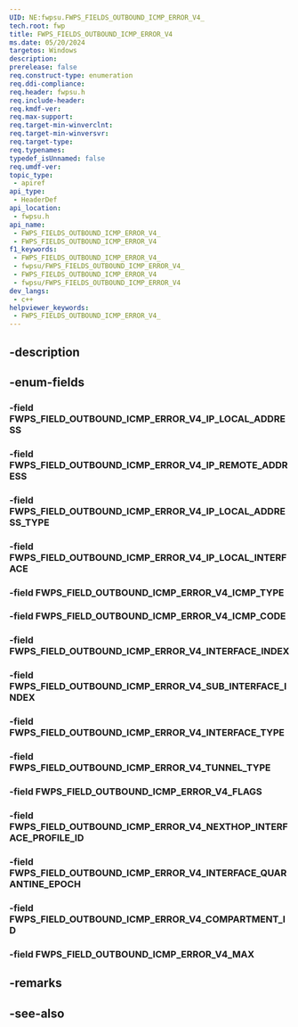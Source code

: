 ```yaml
---
UID: NE:fwpsu.FWPS_FIELDS_OUTBOUND_ICMP_ERROR_V4_
tech.root: fwp
title: FWPS_FIELDS_OUTBOUND_ICMP_ERROR_V4
ms.date: 05/20/2024
targetos: Windows
description: 
prerelease: false
req.construct-type: enumeration
req.ddi-compliance: 
req.header: fwpsu.h
req.include-header: 
req.kmdf-ver: 
req.max-support: 
req.target-min-winverclnt: 
req.target-min-winversvr: 
req.target-type: 
req.typenames: 
typedef_isUnnamed: false
req.umdf-ver: 
topic_type:
 - apiref
api_type:
 - HeaderDef
api_location:
 - fwpsu.h
api_name:
 - FWPS_FIELDS_OUTBOUND_ICMP_ERROR_V4_
 - FWPS_FIELDS_OUTBOUND_ICMP_ERROR_V4
f1_keywords:
 - FWPS_FIELDS_OUTBOUND_ICMP_ERROR_V4_
 - fwpsu/FWPS_FIELDS_OUTBOUND_ICMP_ERROR_V4_
 - FWPS_FIELDS_OUTBOUND_ICMP_ERROR_V4
 - fwpsu/FWPS_FIELDS_OUTBOUND_ICMP_ERROR_V4
dev_langs:
 - c++
helpviewer_keywords:
 - FWPS_FIELDS_OUTBOUND_ICMP_ERROR_V4_
---
```


## -description

## -enum-fields

### -field FWPS_FIELD_OUTBOUND_ICMP_ERROR_V4_IP_LOCAL_ADDRESS

### -field FWPS_FIELD_OUTBOUND_ICMP_ERROR_V4_IP_REMOTE_ADDRESS

### -field FWPS_FIELD_OUTBOUND_ICMP_ERROR_V4_IP_LOCAL_ADDRESS_TYPE

### -field FWPS_FIELD_OUTBOUND_ICMP_ERROR_V4_IP_LOCAL_INTERFACE

### -field FWPS_FIELD_OUTBOUND_ICMP_ERROR_V4_ICMP_TYPE

### -field FWPS_FIELD_OUTBOUND_ICMP_ERROR_V4_ICMP_CODE

### -field FWPS_FIELD_OUTBOUND_ICMP_ERROR_V4_INTERFACE_INDEX

### -field FWPS_FIELD_OUTBOUND_ICMP_ERROR_V4_SUB_INTERFACE_INDEX

### -field FWPS_FIELD_OUTBOUND_ICMP_ERROR_V4_INTERFACE_TYPE

### -field FWPS_FIELD_OUTBOUND_ICMP_ERROR_V4_TUNNEL_TYPE

### -field FWPS_FIELD_OUTBOUND_ICMP_ERROR_V4_FLAGS

### -field FWPS_FIELD_OUTBOUND_ICMP_ERROR_V4_NEXTHOP_INTERFACE_PROFILE_ID

### -field FWPS_FIELD_OUTBOUND_ICMP_ERROR_V4_INTERFACE_QUARANTINE_EPOCH

### -field FWPS_FIELD_OUTBOUND_ICMP_ERROR_V4_COMPARTMENT_ID

### -field FWPS_FIELD_OUTBOUND_ICMP_ERROR_V4_MAX

## -remarks

## -see-also

